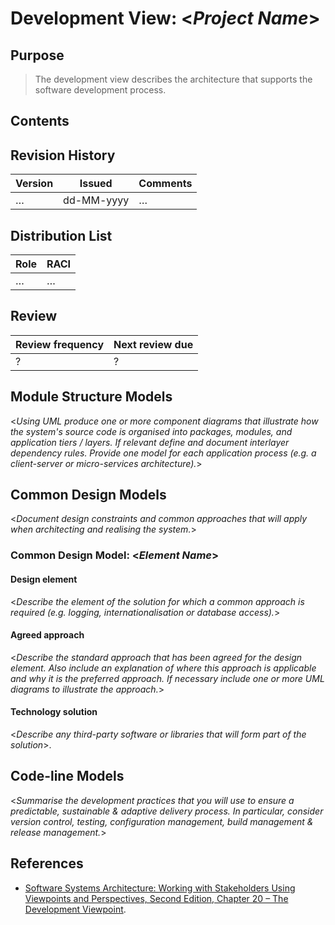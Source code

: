 # Development View: <_Project Name_>


## Purpose

> The development view describes the architecture that supports the software development process.


## Contents

<!--TOC max3-->


## Revision History

| Version | Issued     | Comments
| ---     | ---        | ---
| …       | dd-MM-yyyy | …


## Distribution List

| Role | RACI
| ---  | ---
| …    | …


## Review

| Review frequency | Next review due
| ---              | ---
| ?                | ?


## Module Structure Models

<_Using UML produce one or more component diagrams that illustrate how the system's source code is organised into packages, modules, and application tiers / layers. If relevant define and document interlayer dependency rules. Provide one model for each application process (e.g. a client-server or micro-services architecture)._>


## Common Design Models

<_Document design constraints and common approaches that will apply when architecting and realising the system._>

### Common Design Model: <_Element Name_>

#### Design element

<_Describe the element of the solution for which a common approach is required (e.g. logging, internationalisation or database access)._>

#### Agreed approach
<_Describe the standard approach that has been agreed for the design element. Also include an explanation of where this approach is applicable and why it is the preferred approach. If necessary include one or more UML diagrams to illustrate the approach._>

#### Technology solution

<_Describe any third-party software or libraries that will form part of the solution_>.


## Code-line Models

<_Summarise the development practices that you will use to ensure a predictable, sustainable & adaptive delivery process. In particular, consider version control, testing, configuration management, build management & release management._>


## References

- [Software Systems Architecture: Working with Stakeholders Using Viewpoints and Perspectives, Second Edition, Chapter 20 – The Development Viewpoint](http://techbus.safaribooksonline.com/9780132906135/ch20_html).
